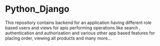 # Python_Django

This repository contains backend for an application having different role based users and views for apis performing operations like search , authentication and authorisation and various other app based features for placing order, viewing all products and many more...
